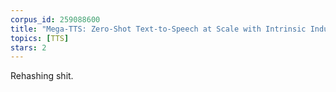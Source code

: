 ```yaml
---
corpus_id: 259088600
title: "Mega-TTS: Zero-Shot Text-to-Speech at Scale with Intrinsic Inductive Bias"
topics: [TTS]
stars: 2
---
```


Rehashing shit.